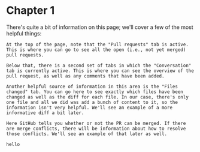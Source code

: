 # Chapter 1

There's quite a bit of information on this page; we'll cover a few of the most helpful things:

    At the top of the page, note that the "Pull requests" tab is active. This is where you can go to see all the open (i.e., not yet merged) pull requests.

    Below that, there is a second set of tabs in which the "Conversation" tab is currently active. This is where you can see the overview of the pull request, as well as any comments that have been added.

    Another helpful source of information in this area is the "Files changed" tab. You can go here to see exactly which files have been changed as well as the diff for each file. In our case, there's only one file and all we did was add a bunch of content to it, so the information isn't very helpful. We'll see an example of a more informative diff a bit later.

    Here GitHub tells you whether or not the PR can be merged. If there are merge conflicts, there will be information about how to resolve those conflicts. We'll see an example of that later as well.

    hello
